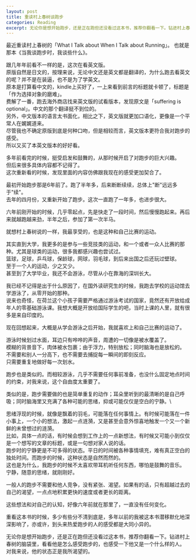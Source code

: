 ```yaml
---
layout: post
title: 重读村上春树谈跑步
categories: Reading
excerpt: 无论你是想开始跑步，还是正在跑但还没看过这本书，推荐你翻看一下。钻进村上春树的脑袋里，看看他是怎么感受跑步的，也感受一下他又是一个什么样的人。对我来说，他的状态正是我所渴望的。
---
```



最近重读村上春树的「What I Talk about When I Talk about Running」。
也就是那本《当我谈跑步时，我谈些什么》。

跟几年年前看不一样的是，这次在看英文版。\
原版自然是日文的，按理来说，无论中文还是英文都是翻译的，为什么跑去看英文的呢？并不是在装逼，也不是为了学英文。\
原本是打算看中文的，kindle上买好了，一上来看到前言的标题就卡顿了，标题是「作为选择对象的磨难」。\
费解了一番，跑去海外商店找来英文版的试看版本，发现原文是「suffering is optional」。中文的那个翻译挺不到位的。\
另外，中文版本的语言太书面化，相比之下，英文版就更加口语化，更像是一个平常人在娓娓道来。\
尽管我也不确定原版到底是何种口吻，但是相较而言，英文版本更符合我对跑步的感受。\
所以又买了本英文版本的好好看。

多年前看完的时候，挺受启发和鼓舞的，从那时候开启了对跑步的巨大兴趣。\
但后来很多具体内容都不记得了。\
这次重新看的时候，发现里面的内容仿佛跟我现在的感受更加契合了。

最初开始跑步那是6年前了。跑了半年多，后来断断续续，总体上"断"远远多于"续"。\
去年的四月份，又重新开始了跑步。这次一直跑了一年多，也进步很大。

六年前刚开始的时候，几乎零起点，先是快走了一段时间，然后慢慢跑起来。再后来就越跑越来劲，半年之后，参加了第一次半马。

就想村上春树说的一样，我最享受的，也是这种和自己比赛的运动。

其实直到大学，我更多的是参与一些竞技类的运动，和一个或者一众人比赛的那种。尤其是球类的运动，很多我都感兴趣也尝试过。\
篮球，足球，乒乓球，保龄球，网球，羽毛球，到后来出国之后还玩过壁球。\
至于一个人的运动，少之又少。\
甚至到了大学毕业，我还不会游泳，尽管从小在靠海的深圳长大。

我已经不记得是出于什么原因了，在国外读研究生的时候，我跑去学校的运动馆去学游泳了，从零开始的那种。\
说来也奇怪，在荷兰这个小孩子需要严格通过游泳考试的国家，竟然还有开放给成年人的零基础游泳课。我想大概是开放给国际学生的吧，当时上课的人里，就有很多是来自印度的。

现在回想起来，大概是从学会游泳之后开始，我就喜欢上和自己比赛的运动了。

游泳时候划过水面，耳边只有哗哗的声音，周遭的一切像是被水覆盖了。\
模糊的背景音下，肉体被水包裹；由于浮力，特别放松；同时脑海也是放松的。\
不需要和别人一分高下，也不需要去捕捉每一瞬间的即刻反应。\
只需要重复地做好每一次划水。

跑步也是类似的。而相较游泳，几乎不需要任何事前准备，也没什么固定地点时间的约束，对我来说，这个自由度太重要了。

类似的是，跑步需要做的也是简单重复的动作；耳朵里听到的最清晰的是自己呼吸；同时脑海里又充满了各种可能的思绪，抑或可能仅仅是空白的宁静。\

思绪浮现的时候，就像是飘着的羽毛，可能落在任何事情上。有时候可能落在一件小事上，一个小的想法，激起一点涟漪，又是甚至会意外惊喜地触发一个又一个新鲜的未曾想过的涟漪。\
比如，具体一点的话，有时候会想到工作上的一点新想法，有时候又可能小到仅仅是一个想写的文章的标题，或是一句想对家人说的话。\
跑步时的宁静更是不可多得的状态。平日的时间被各种事情填充，难有真正空白的独处时间。而跑步的时候，这种状态是自然而然的。\
这也是为什么，我跑步的时候不太喜欢带耳机听任何东西，哪怕是鼓舞的音乐。\
宁静，随意的思绪，就刚刚好。

一般人的跑步不需要和他人竞争，没有紧张、渴望。如果有的话，只有超越过去的自己的渴望，一点点地积累更快的速度或者更长的距离。

这些想法和对自己的认知，好像六年前就在那里了，一直没有任何变化。

重看这本书的时候，多少有些分不清到底是，多年以前的我被这本书潜移默化地深深影响了，亦或许，到头来热爱跑步的人的感受都是大同小异的。

无论你是想开始跑步，还是正在跑但还没看过这本书，推荐你翻看一下。钻进村上春树的脑袋里，看看他是怎么感受跑步的，也感受一下他又是一个什么样的人。\
对我来说，他的状态正是我所渴望的。

